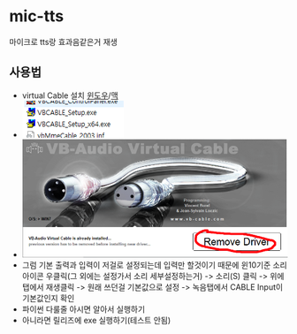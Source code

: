 ﻿# mic-tts
마이크로 tts랑 효과음같은거 재생

## 사용법
- virtual Cable 설치 [윈도우](https://download.vb-audio.com/Download_CABLE/VBCABLE_Driver_Pack43.zip)/[맥](https://download.vb-audio.com/Download_MAC/VBCable_MACDriver_Pack108.dmg)
- ![컴퓨터가 64비트면 위에거 아니면 아래거를 관리자권한으로 실행](./pic/2.PNG)
- ![이거 클릭](./pic/1.PNG)
- 그럼 기본 출력과 입력이 저걸로 설정되는데 입력만 할것이기 때문에 윈10기준 소리 아이콘 우클릭(그 외에는 설정가서 소리 세부설정하는거) -> 소리(S) 클릭 -> 위에 탭에서 재생클릭 -> 원래 쓰던걸 기본값으로 설정 -> 녹음탭에서 CABLE Input이 기본값인지 확인
- 파이썬 다룰줄 아시면 알아서 실행하기
- 아니라면 릴리즈에 exe 실행하기(테스트 안됨)